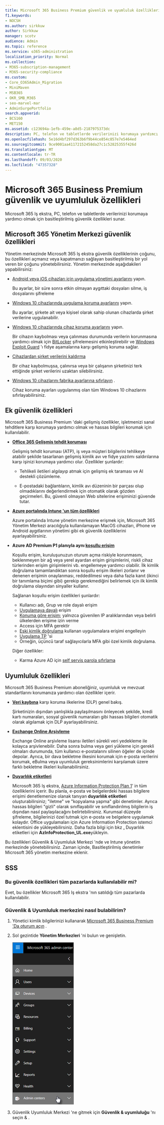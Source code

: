 ```yaml
---
title: Microsoft 365 Business Premium güvenlik ve uyumluluk özellikleri
f1.keywords:
- NOCSH
ms.author: sirkkuw
author: Sirkkuw
manager: scotv
audience: Admin
ms.topic: reference
ms.service: o365-administration
localization_priority: Normal
ms.collection:
- M365-subscription-management
- M365-security-compliance
ms.custom:
- Core_O365Admin_Migration
- MiniMaven
- MSB365
- OKR_SMB_M365
- seo-marvel-mar
- AdminSurgePortfolio
search.appverid:
- BCS160
- MET150
ms.assetid: c123694a-1efb-459e-a8d5-2187975373dc
description: PC, telefon ve tabletlerde verilerinizi korumaya yardımcı olmak için Microsoft 365 Business Premium ile sağlanan güvenlik özellikleri hakkında bilgi edinin.
ms.openlocfilehash: 5e16d4bf297d363b6f9b44ce854c857e7e5464ed
ms.sourcegitcommit: 9ce9001aa41172152458da27c1c52825355f426d
ms.translationtype: MT
ms.contentlocale: tr-TR
ms.lasthandoff: 09/03/2020
ms.locfileid: "47357328"
---
```

# <a name="microsoft-365-business-premium-security-and-compliance-features"></a>Microsoft 365 Business Premium güvenlik ve uyumluluk özellikleri

Microsoft 365 Iş ekstra, PC, telefon ve tabletlerde verilerinizi korumaya yardımcı olmak için basitleştirilmiş güvenlik özellikleri sunar.
    
## <a name="microsoft-365-admin-center-security-features"></a>Microsoft 365 Yönetim Merkezi güvenlik özellikleri

Yönetim merkezinde Microsoft 365 Iş ekstra güvenlik özelliklerinin çoğunu, bu özellikleri açmanız veya kapatmanızı sağlayan basitleştirilmiş bir yol veren bir çoğunu yönetebilirsiniz. Yönetim merkezinde aşağıdakileri yapabilirsiniz:
  
- [Android veya iOS cihazları için uygulama yönetimi ayarlarını](app-protection-settings-for-android-and-ios.md) yapın. 
    
    Bu ayarlar, bir süre sonra etkin olmayan aygıttaki dosyaları silme, iş dosyalarını şifreleme
    
- [Windows 10 cihazlarında uygulama koruma ayarlarını](protection-settings-for-windows-10-devices.md) yapın. 
    
    Bu ayarlar, şirkete ait veya kişisel olarak sahip olunan cihazlarda şirket verilerine uygulanabilir.
    
- [Windows 10 cihazlarında cihaz koruma ayarlarını](protection-settings-for-windows-10-pcs.md) yapın. 
    
    Bir cihazın kaybolması veya çalınması durumunda verilerin korunmasına yardımcı olmak için [BitLocker](https://go.microsoft.com/fwlink/p/?linkid=871405) şifrelemesini etkinleştirebilir ve [Windows Exploit Guard](https://docs.microsoft.com/windows/security/threat-protection/microsoft-defender-atp/enable-exploit-protection) 'ı fidye aşamalarına karşı gelişmiş koruma sağlar. 
    
- [Cihazlardan şirket verilerini kaldırma](remove-company-data.md)
    
    Bir cihaz kaybolmuşsa, çalınırsa veya bir çalışanın şirketinizi terk ettiğinde şirket verilerini uzaktan silebilirsiniz.
    
- [Windows 10 cihazlarını fabrika ayarlarına sıfırlayın](reset-devices-to-factory-settings.md) . 
    
    Cihaz koruma ayarları uygulanmış olan tüm Windows 10 cihazlarını sıfırlayabilirsiniz.
    
## <a name="additional-security-features"></a>Ek güvenlik özellikleri 

Microsoft 365 Business Premium 'daki gelişmiş özellikler, işletmenizi sanal tehditlere karşı korumaya yardımcı olmak ve hassas bilgileri korumak için kullanılabilir.
  
- **[Office 365 Gelişmiş tehdit koruması](https://docs.microsoft.com/microsoft-365/security/office-365-security/office-365-atp)**
    
    Gelişmiş tehdit koruması (ATP), iş veya müşteri bilgilerini tehlikeye atabilir şekilde tasarlanan gelişmiş kimlik avı ve fidye yazılımı saldırılarına karşı işinizi korumaya yardımcı olur. Özellikler şunlardır:
    
  - Tehlikeli iletileri algılayıp atmak için gelişmiş ek taraması ve AI destekli çözümleme.
    
  - E-postadaki bağlantıların, kimlik avı düzeninin bir parçası olup olmadıklarını değerlendirmek için otomatik olarak gözden geçirmeleri. Bu, güvenli olmayan Web sitelerine erişiminizi güvende tutar.

- **[Azure portalında Intune 'un tüm özellikleri](https://go.microsoft.com/fwlink/p/?linkid=871403)**
    
    Azure portalında Intune yönetim merkezine erişmek için, Microsoft 365 Yönetim Merkezi aracılığıyla kullanılamayan MacOS cihazları, iPhone ve Android aygıtlarının yönetimi gibi ek güvenlik özelliklerini ayarlayabilirsiniz.
- **Azure AD Premium P1 planıyla aynı [koşullu erişim](https://docs.microsoft.com/azure/active-directory/conditional-access/overview)**


    Koşullu erişim, kuruluşunuzun oturum açma riskiyle korunmasını, beklenmeyen bir ağ veya yerel ayardan erişim girişimlerini, riskli cihaz türlerinden erişim girişimlerini vb. engellemeye yardımcı olabilir. İlk kimlik doğrulama tamamlandıktan sonra koşullu erişim ilkeleri zorlanır ve denenen erişimin onaylanması, reddedilmesi veya daha fazla kanıt (ikinci bir tanımlama biçimi gibi) gerekip gerekmediğini belirlemek için ilk kimlik doğrulama olayından sinyaller kullanır.

    Sağlanan koşullu erişim özellikleri şunlardır:

    - Kullanıcı adı, Grup ve role dayalı erişim
    - [Uygulamaya dayalı](https://docs.microsoft.com/azure/active-directory/conditional-access/app-based-conditional-access) erişim 
    - [Konuma göre erişim](https://docs.microsoft.com/azure/active-directory/authentication/howto-registration-mfa-sspr-combined#conditional-access-policies-for-combined-registration);  yalnızca güvenilen IP aralıklarından veya belirli ülkelerden erişime izin verme 
    - Access için MFA gerektir
    - [Eski kimlik doğrulama](https://docs.microsoft.com/azure/active-directory/conditional-access/block-legacy-authentication) kullanan uygulamalara erişimi engelleyin
    - [Uygulama TP](https://docs.microsoft.com/azure/active-directory/conditional-access/app-protection-based-conditional-access) 'si
    - Örneğin, üçüncü taraf sağlayıcılarla MFA gibi özel kimlik doğrulama.
   
    Diğer özellikler:
    - Karma Azure AD için [self servis parola sıfırlama](https://docs.microsoft.com/azure/active-directory/authentication/concept-sspr-customization)
    
## <a name="compliance-features"></a>Uyumluluk özellikleri

Microsoft 365 Business Premium aboneliğiniz, uyumluluk ve mevzuat standartlarını korumanıza yardımcı olan özellikler içerir.

- **[Veri kaybına](https://docs.microsoft.com/microsoft-365/compliance/data-loss-prevention-policies)** karşı koruma ilkelerine (DLP) genel bakış. 
    
    Şirketinizin dışından yanlışlıkla paylaşılmasını önleyecek şekilde, kredi kartı numaraları, sosyal güvenlik numaraları gibi hassas bilgileri otomatik olarak algılamak için DLP ayarlayabilirsiniz.
    
- **[Exchange Online Arşivleme](https://products.office.com/exchange/microsoft-exchange-online-archiving-email)**
    
    Exchange Online arşivleme lisansı iletileri sürekli veri yedekleme ile kolayca arşivlenebilir. Daha sonra bulma veya geri yükleme için gerekli olmaları durumunda, tüm kullanıcı e-postalarını silinen öğeler de içinde depolar. Ayrıca, bir dava bekletme ilkesini korumak için e-posta verilerini korumak, eBulma veya uyumluluk gereksinimlerini karşılamak üzere farklı bekletme ilkeleri kullanabilirsiniz.
    
- **[Duyarlılık etiketleri](https://docs.microsoft.com/microsoft-365/compliance/sensitivity-labels)**

   Microsoft 365 Iş ekstra, [Azure Information Protection Plan 1](https://go.microsoft.com/fwlink/p/?linkid=871407)' in tüm özelliklerini içerir. Bu planla, e-posta ve belgelerdeki hassas bilgilere erişimi denetlemenize olanak tanıyan **duyarlılık etiketleri** oluşturabilirsiniz; "iletme" ve "kopyalama yapma" gibi denetimler. Ayrıca hassas bilgileri "gizli" olarak sınıflayabilir ve sınıflandırılmış bilgilerin iş dışından nasıl paylaşılacağını belirtebilirsiniz. Kurumsal düzeyde şifreleme, bilgilerinizi özel tutmak için e-posta ve belgelere uygulamak kolaydır. Office uygulamaları için Azure Information Protection istemci eklentisini de yükleyebilirsiniz. Daha fazla bilgi için bkz [.](https://docs.microsoft.com/azure/information-protection/rms-client/unifiedlabelingclient-version-release-history) Duyarlılık etiketleri için **AzInfoProtection_UL.exe**yükleyin.

Bu özellikleri Güvenlik &amp; Uyumluluk Merkezi 'nde ve Intune yönetim merkezinde yönetebilirsiniz. Zaman içinde, Basitleştirilmiş denetimler Microsoft 365 yönetim merkezine eklenir.
  
    
## <a name="faq"></a>SSS

 ### <a name="are-these-security-features-available-in-all-markets"></a>Bu güvenlik özellikleri tüm pazarlarda kullanılabilir mi?
  
Evet, bu özellikler Microsoft 365 Iş ekstra 'nın satıldığı tüm pazarlarda kullanılabilir.
  
### <a name="how-do-i-find-the-security-amp-compliance-center"></a>Güvenlik &amp; Uyumluluk merkezini nasıl bulabilirim?
  
1. Yönetici kimlik bilgilerinizi kullanarak [Microsoft 365 Business Premium 'Da oturum açın](https://portal.microsoft.com/) . 
    
2. Sol gezintide **Yönetim Merkezleri** 'ni bulun ve genişletin. 
    
    ![Microsoft 365 Yönetim merkezinde sol gezintide yönetim merkezleri 'ni seçin.](../media/fa4484f8-c637-45fd-a7bd-bdb3abfd6c03.png)
  
3. Güvenlik Uyumluluk Merkezi 'ne gitmek için **Güvenlik &amp; uyumluluğu** 'nı seçin &amp; .
